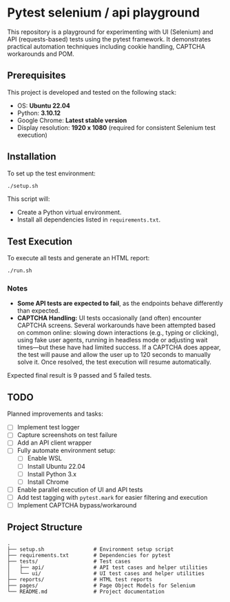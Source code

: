# Pytest selenium / api playground

This repository is a playground for experimenting with UI (Selenium) and API (requests-based) tests using the pytest framework. It demonstrates practical automation techniques including cookie handling, CAPTCHA workarounds and POM.

## Prerequisites

This project is developed and tested on the following stack:

- OS: **Ubuntu 22.04**
- Python: **3.10.12**
- Google Chrome: **Latest stable version**
- Display resolution: **1920 x 1080** (required for consistent Selenium test execution)

## Installation

To set up the test environment:

```bash
./setup.sh
```

This script will:

- Create a Python virtual environment.
- Install all dependencies listed in `requirements.txt`.

## Test Execution

To execute all tests and generate an HTML report:

```bash
./run.sh
```

### Notes

- **Some API tests are expected to fail**, as the endpoints behave differently than expected.  
- **CAPTCHA Handling:** UI tests occasionally (and often) encounter CAPTCHA screens. Several workarounds have been attempted based on common online: slowing down interactions (e.g., typing or clicking), using fake user agents, running in headless mode or adjusting wait times—but these have had limited success. If a CAPTCHA does appear, the test will pause and allow the user up to 120 seconds to manually solve it. Once resolved, the test execution will resume automatically.

Expected final result is 9 passed and 5 failed tests.

## TODO

Planned improvements and tasks:

- [ ] Implement test logger
- [ ] Capture screenshots on test failure
- [ ] Add an API client wrapper
- [ ] Fully automate environment setup:
  - [ ] Enable WSL
  - [ ] Install Ubuntu 22.04
  - [ ] Install Python 3.x
  - [ ] Install Chrome
- [ ] Enable parallel execution of UI and API tests
- [ ] Add test tagging with `pytest.mark` for easier filtering and execution
- [ ] Implement CAPTCHA bypass/workaround

## Project Structure

```text
.
├── setup.sh                # Environment setup script
├── requirements.txt        # Dependencies for pytest
├── tests/                  # Test cases
│   ├── api/                # API test cases and helper utilities
│   └── ui/                 # UI test cases and helper utilities
├── reports/                # HTML test reports
├── pages/                  # Page Object Models for Selenium
└── README.md               # Project documentation

```
